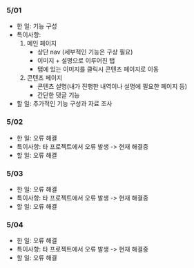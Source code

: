 ### 5/01
- 한 일: 기능 구성
- 특이사항:
    1. 메인 페이지
        - 상단 nav (세부적인 기능은 구상 필요)
        - 이미지 + 설명으로 이루어진 탭
        - 탭에 있는 이미지를 클릭시 콘텐츠 페이지로 이동
    2. 콘텐츠 페이지
        - 콘텐츠 설명(내가 진행한 내역이나 설명에 필요한 페이지 등)
        - 간단한 댓글 기능
- 할 일: 추가적인 기능 구성과 자료 조사

### 5/02
- 한 일: 오류 해결
- 특이사항: 타 프로젝트에서 오류 발생 -> 현재 해결중
- 할 일: 오류 해결

### 5/03
- 한 일: 오류 해결
- 특이사항: 타 프로젝트에서 오류 발생 -> 현재 해결중
- 할 일: 오류 해결

### 5/04
- 한 일: 오류 해결
- 특이사항: 타 프로젝트에서 오류 발생 -> 현재 해결중
- 할 일: 오류 해결
